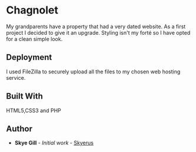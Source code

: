 # Chagnolet

My grandparents have a property that had a very dated website. As a first project I decided to give it an upgrade. Styling isn't my forté
so I have opted for a clean simple look.


## Deployment

I used FileZilla to securely upload all the files to my chosen web hosting service.


## Built With

HTML5,CSS3 and PHP


## Author

* **Skye Gill** - *Initial work* - [Skyerus](https://github.com/Skyerus)

